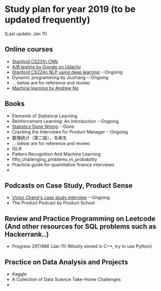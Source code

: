 # Study plan for year 2019 (to be updated frequently)
(Last update: Jan 11)

## Online courses
- [Stanford CS231n CNN](http://cs231n.stanford.edu/)
- [A/B testing by Google on Udacity](https://eu.udacity.com/course/ab-testing--ud257) 
- [Stanford CS224n NLP using deep learning](http://web.stanford.edu/class/cs224n/) --Ongoing
- Dynamic programming by Jiuzhang --Ongoing
- ... below are for reference and review:
- [Machine learning by Andrew Ng](https://www.coursera.org/learn/machine-learning)


## Books
- Elements of Statistical Learning
- Reinforcement Learning: An Introduction --Ongoing
- [Statistics Done Wrong](https://www.statisticsdonewrong.com/) --Done
- Cracking the Interviews for Product Manager --Ongoing
- 数理统计（第二版），韦来生
- ... below are for reference and review:
- ISLR
- Pattern Recognition And Machine Learning
- fifty_challenging_problems_in_probability
- Practicle guide for quantitative finance interviews
- 

## Podcasts on Case Study, Product Sense
- [Victor Cheng's case study interview](https://www.ximalaya.com/shangye/6414597/) --Ongoing
- The Product Podcast by Product School

## Review and Practice Programming on Leetcode (And other resources for SQL problems such as Hackerrank..)
- Progress 297/966 (Jan 11) (Mostly sloved in C++, try to use Python)

## Practice on Data Analysis and Projects
- Kaggle
- A Collection of Data Science Take-Home Challenges
- 
